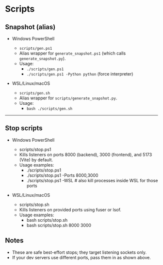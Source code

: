 # Scripts

## Snapshot (alias)

- Windows PowerShell

  - `scripts/gen.ps1`
  - Alias wrapper for `generate_snapshot.ps1` (which calls `generate_snapshot.py`).
  - Usage:
    - `./scripts/gen.ps1`
    - `./scripts/gen.ps1 -Python python` (force interpreter)

- WSL/Linux/macOS
  - `scripts/gen.sh`
  - Alias wrapper for `scripts/generate_snapshot.py`.
  - Usage:
    - `bash ./scripts/gen.sh`

---

## Stop scripts

- Windows PowerShell

  - scripts/stop.ps1
  - Kills listeners on ports 8000 (backend), 3000 (frontend), and 5173 (Vite) by default.
  - Usage examples:
    - ./scripts/stop.ps1
    - ./scripts/stop.ps1 -Ports 8000,3000
    - ./scripts/stop.ps1 -WSL # also kill processes inside WSL for those ports

- WSL/Linux/macOS
  - scripts/stop.sh
  - Kills listeners on provided ports using fuser or lsof.
  - Usage examples:
    - bash scripts/stop.sh
    - bash scripts/stop.sh 8000 3000

## Notes

- These are safe best-effort stops; they target listening sockets only.
- If your dev servers use different ports, pass them in as shown above.
